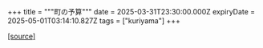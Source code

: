 +++
title = """町の予算"""
date = 2025-03-31T23:30:00.000Z
expiryDate = 2025-05-01T03:14:10.827Z
tags = ["kuriyama"]
+++


[[source]](https://www.town.kuriyama.hokkaido.jp/soshiki/32/604.html)
